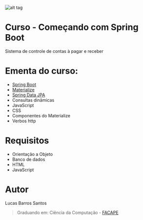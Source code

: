 ![alt tag](https://raw.githubusercontent.com/lucasbarrossantos/SpringBootAndMaterialize/master/index.png)

# Curso - Começando com Spring Boot
Sistema de controle de contas à pagar e receber

# Ementa do curso:
* [Spring Boot](http://spring.io/)
* [Materialize](http://materializecss.com/) 
* [Spring Data JPA](http://docs.spring.io/spring-data/jpa/docs/1.11.3.RELEASE/reference/html/)
* Consultas dinâmicas
* JavaScript
* CSS
* Componentes do Materialize
* Verbos http

# Requisitos
* Orientação a Objeto
* Banco de dados
* HTML
* JavaScript

# Autor
Lucas Barros Santos
> Graduando em: Ciência da Computação - [FACAPE](http://www.facape.br/novo/index.aspx)
